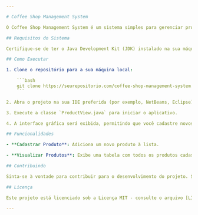 ```yaml
---

# Coffee Shop Management System

O Coffee Shop Management System é um sistema simples para gerenciar produtos em uma cafeteria. Ele oferece funcionalidades básicas, como cadastrar novos produtos e exibir uma lista de produtos cadastrados.

## Requisitos do Sistema

Certifique-se de ter o Java Development Kit (JDK) instalado na sua máquina. O projeto utiliza Java com o framework Swing para a interface gráfica.

## Como Executar

1. Clone o repositório para a sua máquina local:

    ```bash
    git clone https://seurepositorio.com/coffee-shop-management-system.git
    ```

2. Abra o projeto na sua IDE preferida (por exemplo, NetBeans, Eclipse).

3. Execute a classe `ProductView.java` para iniciar o aplicativo.

4. A interface gráfica será exibida, permitindo que você cadastre novos produtos e visualize a lista de produtos cadastrados.

## Funcionalidades

- **Cadastrar Produto**: Adiciona um novo produto à lista.

- **Visualizar Produtos**: Exibe uma tabela com todos os produtos cadastrados.

## Contribuindo

Sinta-se à vontade para contribuir para o desenvolvimento do projeto. Se encontrar algum problema ou tiver sugestões de melhorias, abra uma issue no GitHub.

## Licença

Este projeto está licenciado sob a Licença MIT - consulte o arquivo [LICENSE](LICENSE) para obter detalhes.

---
```

